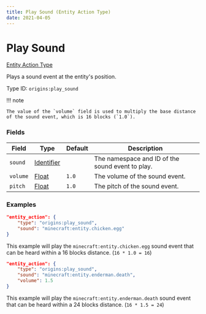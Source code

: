 ```yaml
---
title: Play Sound (Entity Action Type)
date: 2021-04-05
---
```


# Play Sound

[Entity Action Type](../entity_action_types.md)

Plays a sound event at the entity's position.

Type ID: `origins:play_sound`


!!! note

    The value of the `volume` field is used to multiply the base distance of the sound event, which is 16 blocks (`1.0`).


### Fields

Field  | Type | Default | Description
-------|------|---------|-------------
`sound` | [Identifier](../data_types/identifier.md) | | The namespace and ID of the sound event to play.
`volume` | [Float](../data_types/float.md) | `1.0` | The volume of the sound event.
`pitch` | [Float](../data_types/float.md) | `1.0` | The pitch of the sound event.



### Examples

```json
"entity_action": {
    "type": "origins:play_sound",
    "sound": "minecraft:entity.chicken.egg"
}
```

This example will play the `minecraft:entity.chicken.egg` sound event that can be heard within a 16 blocks distance. (`16 * 1.0 = 16`)
<br>

```json
"entity_action": {
    "type": "origins:play_sound",
    "sound": "minecraft:entity.enderman.death",
    "volume": 1.5
}
```

This example will play the `minecraft:entity.enderman.death` sound event that can be heard within a 24 blocks distance. (`16 * 1.5 = 24`)
